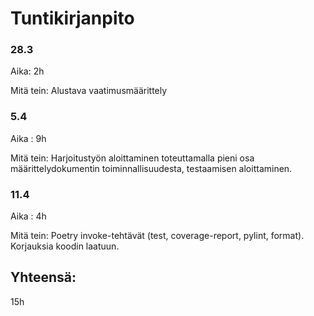 # Tuntikirjanpito

### 28.3
Aika: 2h

Mitä tein: Alustava vaatimusmäärittely

### 5.4
Aika : 9h

Mitä tein: Harjoitustyön aloittaminen toteuttamalla pieni osa määrittelydokumentin toiminnallisuudesta, testaamisen aloittaminen.

### 11.4
Aika : 4h

Mitä tein: Poetry invoke-tehtävät (test, coverage-report, pylint, format). Korjauksia koodin laatuun.

## Yhteensä:
15h
